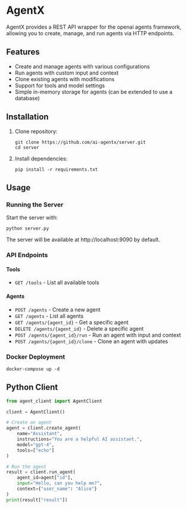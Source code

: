 # AgentX

AgentX provides a REST API wrapper for the openai agents framework, allowing you to create, manage, and run agents via HTTP endpoints.

## Features

- Create and manage agents with various configurations
- Run agents with custom input and context
- Clone existing agents with modifications
- Support for tools and model settings
- Simple in-memory storage for agents (can be extended to use a database)

## Installation

1. Clone repository:
   ```
   git clone https://github.com/ai-agentx/server.git
   cd server
   ```

2. Install dependencies:
   ```
   pip install -r requirements.txt
   ```

## Usage

### Running the Server

Start the server with:

```
python server.py
```

The server will be available at http://localhost:9090 by default.

### API Endpoints

#### Tools
- `GET /tools` - List all available tools

#### Agents

- `POST /agents` - Create a new agent
- `GET /agents` - List all agents
- `GET /agents/{agent_id}` - Get a specific agent
- `DELETE /agents/{agent_id}` - Delete a specific agent
- `POST /agents/{agent_id}/run` - Run an agent with input and context
- `POST /agents/{agent_id}/clone` - Clone an agent with updates

### Docker Deployment

```
docker-compose up -d
```

## Python Client

```python
from agent_client import AgentClient

client = AgentClient()

# Create an agent
agent = client.create_agent(
    name="Assistant",
    instructions="You are a helpful AI assistant.",
    model="gpt-4",
    tools=["echo"]
)

# Run the agent
result = client.run_agent(
    agent_id=agent["id"],
    input="Hello, can you help me?",
    context={"user_name": "Alice"}
)
print(result["result"])
```
